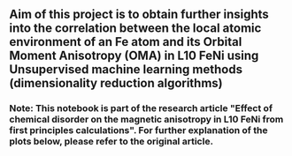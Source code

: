 ## Aim of this project is to obtain further insights into the correlation between the local atomic environment of an Fe atom and its Orbital Moment Anisotropy (OMA) in L10 FeNi using Unsupervised machine learning methods (dimensionality reduction algorithms)  

### Note: This notebook is part of the research article "Effect of chemical disorder on the magnetic anisotropy in L10 FeNi from first principles calculations". For further explanation of the plots below, please refer to the original article.
